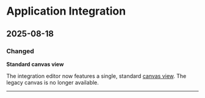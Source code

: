 # Application Integration

## 2025-08-18

### Changed

**Standard canvas view**

The integration editor now features a single, standard [canvas view](https://cloud.google.com/application-integration/docs/canvas-view). The legacy canvas is no longer available.

---
